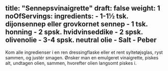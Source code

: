 title: "Sennepsvinaigrette"
draft: false
weight: 1
noOfServings: 
ingredients:
	- 1-1½ tsk. dijonsennep eller grovkornet sennep
	- 1 tsk. honning
	- 2 spsk. hvidvinseddike
	- 2 spsk. olivenolie
	- 3-4 spsk. neutral olie
	- Salt
	- Peber
---

Kom alle ingredienser i en ren dressingflaske eller et rent
syltetøjsglas, ryst sammen, og justér smagen. Ønsker man en emulgeret
vinaigrette, piskes alt, undtagen olien, sammen, hvorefter olien
langsomt piskes i.


